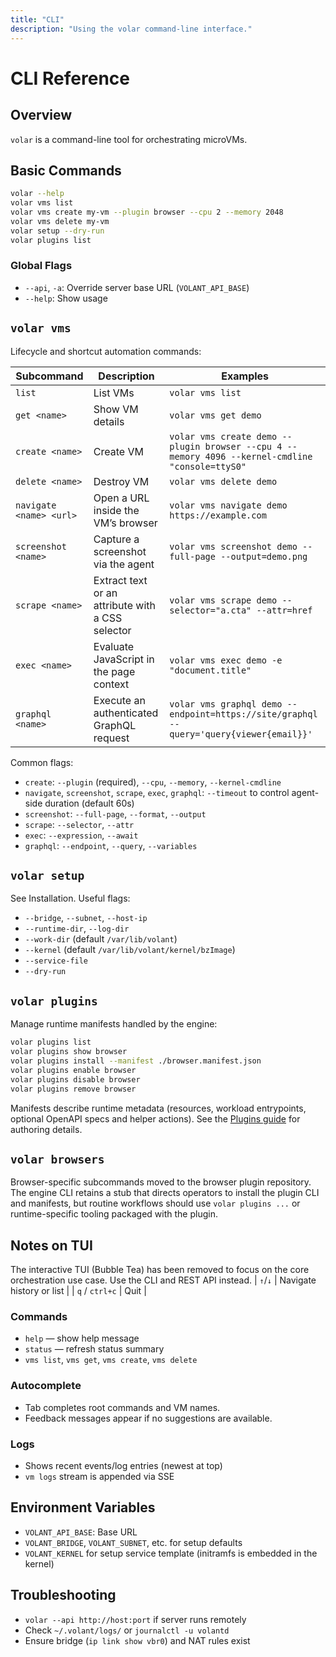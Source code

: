 ```yaml
---
title: "CLI"
description: "Using the volar command-line interface."
---
```


# CLI Reference

## Overview

`volar` is a command-line tool for orchestrating microVMs.

## Basic Commands

```bash
volar --help
volar vms list
volar vms create my-vm --plugin browser --cpu 2 --memory 2048
volar vms delete my-vm
volar setup --dry-run
volar plugins list
```

### Global Flags

- `--api`, `-a`: Override server base URL (`VOLANT_API_BASE`)
- `--help`: Show usage

## `volar vms`

Lifecycle and shortcut automation commands:

| Subcommand | Description | Examples |
| --- | --- | --- |
| `list` | List VMs | `volar vms list` |
| `get <name>` | Show VM details | `volar vms get demo` |
| `create <name>` | Create VM | `volar vms create demo --plugin browser --cpu 4 --memory 4096 --kernel-cmdline "console=ttyS0"` |
| `delete <name>` | Destroy VM | `volar vms delete demo` |
| `navigate <name> <url>` | Open a URL inside the VM’s browser | `volar vms navigate demo https://example.com` |
| `screenshot <name>` | Capture a screenshot via the agent | `volar vms screenshot demo --full-page --output=demo.png` |
| `scrape <name>` | Extract text or an attribute with a CSS selector | `volar vms scrape demo --selector="a.cta" --attr=href` |
| `exec <name>` | Evaluate JavaScript in the page context | `volar vms exec demo -e "document.title"` |
| `graphql <name>` | Execute an authenticated GraphQL request | `volar vms graphql demo --endpoint=https://site/graphql --query='query{viewer{email}}'` |

Common flags:

- `create`: `--plugin` (required), `--cpu`, `--memory`, `--kernel-cmdline`
- `navigate`, `screenshot`, `scrape`, `exec`, `graphql`: `--timeout` to control agent-side duration (default 60s)
- `screenshot`: `--full-page`, `--format`, `--output`
- `scrape`: `--selector`, `--attr`
- `exec`: `--expression`, `--await`
- `graphql`: `--endpoint`, `--query`, `--variables`

## `volar setup`

See Installation. Useful flags:

- `--bridge`, `--subnet`, `--host-ip`
- `--runtime-dir`, `--log-dir`
- `--work-dir` (default `/var/lib/volant`)
- `--kernel` (default `/var/lib/volant/kernel/bzImage`)
- `--service-file`
- `--dry-run`

## `volar plugins`

Manage runtime manifests handled by the engine:

```bash
volar plugins list
volar plugins show browser
volar plugins install --manifest ./browser.manifest.json
volar plugins enable browser
volar plugins disable browser
volar plugins remove browser
```

Manifests describe runtime metadata (resources, workload entrypoints, optional OpenAPI specs and helper actions). See the [Plugins guide](plugins.md) for authoring details.

## `volar browsers`

Browser-specific subcommands moved to the browser plugin repository. The engine CLI retains a stub that directs operators to install the plugin CLI and manifests, but routine workflows should use `volar plugins ...` or runtime-specific tooling packaged with the plugin.

## Notes on TUI

The interactive TUI (Bubble Tea) has been removed to focus on the core orchestration use case. Use the CLI and REST API instead.
| `↑`/`↓` | Navigate history or list |
| `q` / `ctrl+c` | Quit |

### Commands

- `help` — show help message
- `status` — refresh status summary
- `vms list`, `vms get`, `vms create`, `vms delete`

### Autocomplete

- Tab completes root commands and VM names.
- Feedback messages appear if no suggestions are available.

### Logs

- Shows recent events/log entries (newest at top)
- `vm logs` stream is appended via SSE

## Environment Variables

- `VOLANT_API_BASE`: Base URL
- `VOLANT_BRIDGE`, `VOLANT_SUBNET`, etc. for setup defaults
- `VOLANT_KERNEL` for setup service template (initramfs is embedded in the kernel)

## Troubleshooting

- `volar --api http://host:port` if server runs remotely
- Check `~/.volant/logs/` or `journalctl -u volantd`
- Ensure bridge (`ip link show vbr0`) and NAT rules exist
